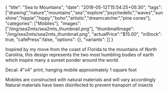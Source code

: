 {
  "title": "Sea to Mountains",
  "date": "2018-05-12T15:54:25+05:30",
  "tags": ["drawing","nature","mountains","sea","explore","psychedelic","waves","sunshine","hippie","hippy","boho","artistic","dreamcatcher","pine cones"],
  "categories": ["Mobiles"],
  "images": ["/img/sea2mts/sea2mts_thumbnail.png"],
  "thumbnailImage": "/img/sea2mts/sea2mts_thumbnail.png",
  "actualPrice":"$15.00",
  "inStock": true,
  "cafePress":false,
  "options": {},
  "variants": []
}

Inspired by my move from the coast of Florida to the mountains of North Carolina, this design represents the two most humbling bodies of earth which inspire many a sunset ponder around the world.

Decal: 4"x4" print, hanging mobile approximately 1 square foot

Mobiles are constructed with natural materials and will vary accordingly
Natural materials have been disinfected to prevent transport of insects
